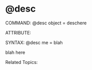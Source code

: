 # @desc

COMMAND: @desc object = deschere

ATTRIBUTE:

SYNTAX: @desc me = blah

blah here

Related Topics:
